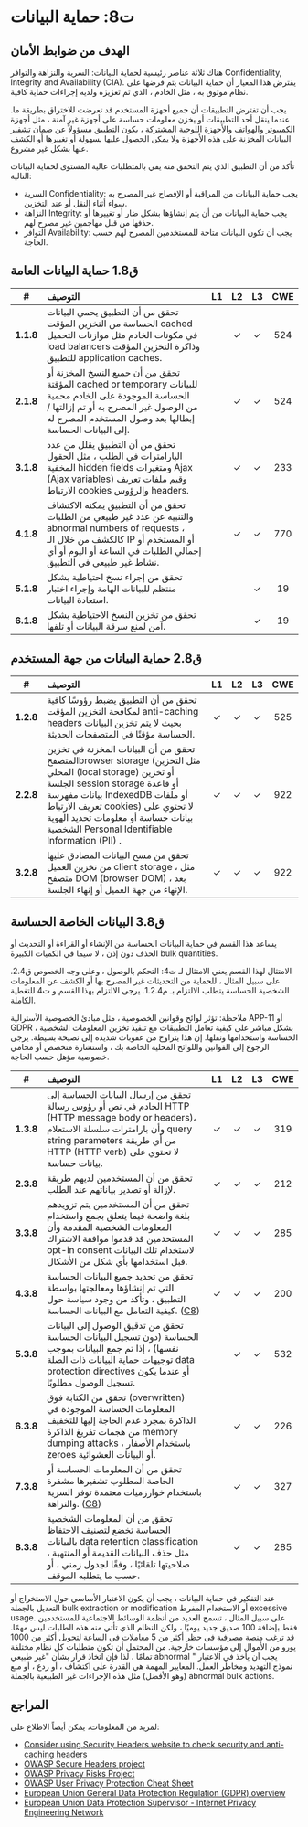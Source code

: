 # ت8: حماية البيانات

## الهدف من ضوابط الأمان

هناك ثلاثة عناصر رئيسية لحماية البيانات: السرية والنزاهة والتوافر Confidentiality, Integrity and Availability (CIA). يفترض هذا المعيار أن حماية البيانات يتم فرضها على نظام موثوق به ، مثل الخادم ، الذي تم تعزيزه ولديه إجراءات حماية كافية.

يجب أن تفترض التطبيقات أن جميع أجهزة المستخدم قد تعرضت للاختراق بطريقة ما. عندما ينقل أحد التطبيقات أو يخزن معلومات حساسة على أجهزة غير آمنة ، مثل أجهزة الكمبيوتر والهواتف والأجهزة اللوحية المشتركة ، يكون التطبيق مسؤولاً عن ضمان تشفير البيانات المخزنة على هذه الأجهزة ولا يمكن الحصول عليها بسهولة أو تغييرها أو الكشف عنها بشكل غير مشروع.

تأكد من أن التطبيق الذي يتم التحقق منه يفي بالمتطلبات عالية المستوى لحماية البيانات التالية:

* السرية Confidentiality: يجب حماية البيانات من المراقبة أو الإفصاح غير المصرح به سواء أثناء النقل أو عند التخزين.
* النزاهة Integrity: يجب حماية البيانات من أن يتم إنشاؤها بشكل ضار أو تغييرها أو حذفها من قبل مهاجمين غير مصرح لهم.
* التوافر Availability: يجب أن تكون البيانات متاحة للمستخدمين المصرح لهم حسب الحاجة.

## ق1.8 حماية البيانات العامة

| # | التوصيف | L1 | L2 | L3 | CWE |
| :---: | :--- | :---: | :---:| :---: | :---: |
| **1.1.8** | تحقق من أن التطبيق يحمي البيانات الحساسة من التخزين المؤقت cached في مكونات الخادم مثل موازنات التحميل load balancers وذاكرة التخزين المؤقت للتطبيق application caches. | | ✓ | ✓ | 524 |
| **2.1.8** | تحقق من أن جميع النسخ المخزنة أو المؤقتة cached or temporary  للبيانات الحساسة الموجودة على الخادم محمية من الوصول غير المصرح به أو تم إزالتها / إبطالها بعد وصول المستخدم المصرح له إلى البيانات الحساسة. | | ✓ | ✓ | 524 |
| **3.1.8** | تحقق من أن التطبيق يقلل من عدد البارامترات في الطلب ، مثل الحقول المخفية hidden fields ومتغيرات Ajax (Ajax variables) وقيم ملفات تعريف الارتباط cookies  والرؤوس headers. | | ✓ | ✓ | 233 |
| **4.1.8** | تحقق من أن التطبيق يمكنه الاكتشاف والتنبيه عن عدد غير طبيعي من الطلبات abnormal numbers of requests ، كالكشف من خلال الـ IP أو المستخدم أو إجمالي الطلبات في الساعة أو اليوم أو أي نشاط غير طبيعي في التطبيق. | | ✓ | ✓ | 770 |
| **5.1.8** | تحقق من إجراء نسخ احتياطية بشكل منتظم للبيانات الهامة وإجراء اختبار استعادة البيانات. | | | ✓ | 19 |
| **6.1.8** | تحقق من تخزين النسخ الاحتياطية بشكل آمن لمنع سرقة البيانات أو تلفها. | | | ✓ | 19 |

## ق2.8 حماية البيانات من جهة المستخدم

| # | التوصيف | L1 | L2 | L3 | CWE |
| :---: | :--- | :---: | :---:| :---: | :---: |
| **1.2.8** | تحقق من أن التطبيق يضبط رؤوسًا كافية لمكافحة التخزين المؤقت anti-caching headers  بحيث لا يتم تخزين البيانات الحساسة مؤقتًا في المتصفحات الحديثة. | ✓ | ✓ | ✓ | 525 |
| **2.2.8** | تحقق من أن البيانات المخزنة في تخزين المتصفحbrowser storage  (مثل التخزين المحلي (local storage) أو تخزين الجلسة session storage أو قاعدة بيانات مفهرسة IndexedDB أو ملفات تعريف الارتباط cookies) لا تحتوي على بيانات حساسة أو معلومات تحديد الهوية الشخصية Personal Identifiable Information (PII) . | ✓ | ✓ | ✓ | 922 |
| **3.2.8** | تحقق من مسح البيانات المصادق عليها من تخزين العميل client storage ، مثل متصفح DOM (browser DOM) ، بعد الإنهاء من جهة العميل أو إنهاء الجلسة. | ✓ | ✓ | ✓ | 922 |

## ق3.8 البيانات الخاصة الحساسة

يساعد هذا القسم في حماية البيانات الحساسة من الإنشاء أو القراءة أو التحديث أو الحذف دون إذن ، لا سيما في الكميات الكبيرة bulk quantities.

الامتثال لهذا القسم يعني الامتثال لـ ت4: التحكم بالوصول ، وعلى وجه الخصوص ق2.4. على سبيل المثال ، للحماية من التحديثات غير المصرح بها أو الكشف عن المعلومات الشخصية الحساسة يتطلب الالتزام بـ م1.2.4. يرجى الالتزام بهذا القسم و ت4 للتغطية الكاملة.

ملاحظة: تؤثر لوائح وقوانين الخصوصية ، مثل مبادئ الخصوصية الأسترالية APP-11 أو GDPR ، بشكل مباشر على كيفية تعامل التطبيقات مع تنفيذ تخزين المعلومات الشخصية الحساسة واستخدامها ونقلها. إن هذا يتراوح من عقوبات شديدة إلى نصيحة بسيطة. يرجى الرجوع إلى القوانين واللوائح المحلية الخاصة بك ، واستشارة متخصص أو محامي خصوصية مؤهل حسب الحاجة.

| # | التوصيف | L1 | L2 | L3 | CWE |
| :---: | :--- | :---: | :---:| :---: | :---: |
| **1.3.8** | تحقق من إرسال البيانات الحساسة إلى الخادم في نص أو رؤوس رسالة HTTP (HTTP message body or headers)، وأن بارامترات سلسلة الاستعلام query string parameters  من أي طريقة HTTP (HTTP verb) لا تحتوي على بيانات حساسة. | ✓ | ✓ | ✓ | 319 |
| **2.3.8** | تحقق من أن المستخدمين لديهم طريقة لإزالة أو تصدير بياناتهم عند الطلب. | ✓ | ✓ | ✓ | 212 |
| **3.3.8** | تحقق من أن المستخدمين يتم تزويدهم بلغة واضحة فيما يتعلق بجمع واستخدام المعلومات الشخصية المقدمة وأن المستخدمين قد قدموا موافقة الاشتراك opt-in consent لاستخدام تلك البيانات قبل استخدامها بأي شكل من الأشكال. | ✓ | ✓ | ✓ | 285 |
| **4.3.8** | تحقق من تحديد جميع البيانات الحساسة التي تم إنشاؤها ومعالجتها بواسطة التطبيق ، وتأكد من وجود سياسة حول كيفية التعامل مع البيانات الحساسة. ([C8](https://owasp.org/www-project-proactive-controls/#div-numbering)) | ✓ | ✓ | ✓ | 200 |
| **5.3.8** | تحقق من تدقيق الوصول إلى البيانات الحساسة (دون تسجيل البيانات الحساسة نفسها) ، إذا تم جمع البيانات بموجب توجيهات حماية البيانات ذات الصلة data protection directives أو عندما يكون تسجيل الوصول مطلوبًا. | | ✓ | ✓ | 532 |
| **6.3.8** | تحقق من الكتابة فوق (overwritten) المعلومات الحساسة الموجودة في الذاكرة بمجرد عدم الحاجة إليها للتخفيف من هجمات تفريغ الذاكرة memory dumping attacks ، باستخدام الأصفار zeroes أو البيانات العشوائية. | | ✓ | ✓ | 226 |
| **7.3.8** | تحقق من أن المعلومات الحساسة أو الخاصة المطلوب تشفيرها مشفرة باستخدام خوارزميات معتمدة توفر السرية والنزاهة.  ([C8](https://owasp.org/www-project-proactive-controls/#div-numbering)) | | ✓ | ✓ | 327 |
| **8.3.8** | تحقق من أن المعلومات الشخصية الحساسة تخضع لتصنيف الاحتفاظ بالبيانات data retention classification ، مثل حذف البيانات القديمة أو المنتهية صلاحيتها تلقائيًا ، وفقًا لجدول زمني ، أو حسب ما يتطلبه الموقف. | | ✓ | ✓ | 285 |

عند التفكير في حماية البيانات ، يجب أن يكون الاعتبار الأساسي حول الاستخراج أو التعديل بالجملة bulk extraction or modification  أو الاستخدام المفرط excessive usage. على سبيل المثال ، تسمح العديد من أنظمة الوسائط الاجتماعية للمستخدمين فقط بإضافة 100 صديق جديد يوميًا ، ولكن النظام الذي تأتي منه هذه الطلبات ليس مهمًا. قد ترغب منصة مصرفية في حظر أكثر من 5 معاملات في الساعة لتحويل أكثر من 1000 يورو من الأموال إلى مؤسسات خارجية. من المحتمل أن تكون متطلبات كل نظام مختلفة تمامًا ، لذا فإن اتخاذ قرار بشأن "غير طبيعي abnormal " يجب أن يأخذ في الاعتبار نموذج التهديد ومخاطر العمل. المعايير المهمة هي القدرة على اكتشاف ، أو ردع ، أو منع (وهو الأفضل) مثل هذه الإجراءات غير الطبيعية بالجملة abnormal bulk actions.

## المراجع

لمزيد من المعلومات، يمكن أيضاً الاطلاع على:

* [Consider using Security Headers website to check security and anti-caching headers](https://securityheaders.io)
* [OWASP Secure Headers project](https://owasp.org/www-project-secure-headers/)
* [OWASP Privacy Risks Project](https://owasp.org/www-project-top-10-privacy-risks/)
* [OWASP User Privacy Protection Cheat Sheet](https://cheatsheetseries.owasp.org/cheatsheets/User_Privacy_Protection_Cheat_Sheet.html)
* [European Union General Data Protection Regulation (GDPR) overview](https://edps.europa.eu/data-protection_en)
* [European Union Data Protection Supervisor - Internet Privacy Engineering Network](https://edps.europa.eu/data-protection/ipen-internet-privacy-engineering-network_en)
